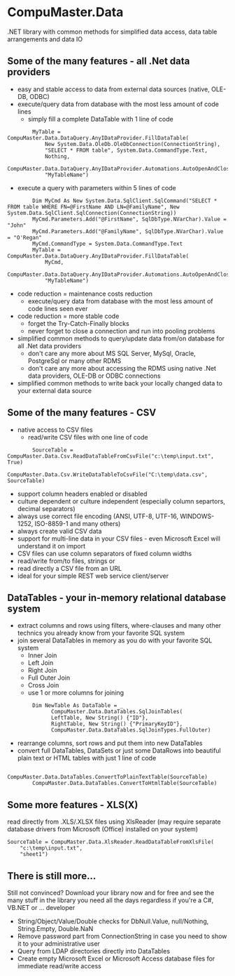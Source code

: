 # CompuMaster.Data
.NET library with common methods for simplified data access, data table arrangements and data IO

## Some of the many features - all .Net data providers
* easy and stable access to data from external data sources (native, OLE-DB, ODBC) 
* execute/query data from database with the most less amount of code lines 
  * simply fill a complete DataTable with 1 line of code
```vb.net
        MyTable = CompuMaster.Data.DataQuery.AnyIDataProvider.FillDataTable(
            New System.Data.OleDb.OleDbConnection(ConnectionString),
            "SELECT * FROM table", System.Data.CommandType.Text,
            Nothing,
            CompuMaster.Data.DataQuery.AnyIDataProvider.Automations.AutoOpenAndCloseAndDisposeConnection,
            "MyTableName")
```
  * execute a query with parameters within 5 lines of code
```vb.net
        Dim MyCmd As New System.Data.SqlClient.SqlCommand("SELECT * FROM table WHERE FN=@FirstName AND LN=@FamilyName", New System.Data.SqlClient.SqlConnection(ConnectionString))
        MyCmd.Parameters.Add("@FirstName", SqlDbType.NVarChar).Value = "John"
        MyCmd.Parameters.Add("@FamilyName", SqlDbType.NVarChar).Value = "O'Regan"
        MyCmd.CommandType = System.Data.CommandType.Text
        MyTable = CompuMaster.Data.DataQuery.AnyIDataProvider.FillDataTable(
            MyCmd,
            CompuMaster.Data.DataQuery.AnyIDataProvider.Automations.AutoOpenAndCloseAndDisposeConnection,
            "MyTableName")
```
* code reduction = maintenance costs reduction
  * execute/query data from database with the most less amount of code lines seen ever
* code reduction = more stable code
  * forget the Try-Catch-Finally blocks
  * never forget to close a connection and run into pooling problems
* simplified common methods to query/update data from/on database for all .Net data providers
  * don't care any more about MS SQL Server, MySql, Oracle, PostgreSql or many other RDMS
  * don't care any more about accessing the RDMS using native .Net data providers, OLE-DB or ODBC connections
* simplified common methods to write back your locally changed data to your external data source

## Some of the many features - CSV
* native access to CSV files
  * read/write CSV files with one line of code
```vb.net
        SourceTable = CompuMaster.Data.Csv.ReadDataTableFromCsvFile("c:\temp\input.txt", True)
        CompuMaster.Data.Csv.WriteDataTableToCsvFile("C:\temp\data.csv", SourceTable)
```
  * support column headers enabled or disabled
  * culture dependent or culture independent (especially column separtors, decimal separators)
  * always use correct file encoding (ANSI, UTF-8, UTF-16, WINDOWS-1252, ISO-8859-1 and many others)
  * always create valid CSV data
  * support for multi-line data in your CSV files - even Microsoft Excel will understand it on import
* CSV files can use column separators of fixed column widths
* read/write from/to files, strings or 
* read directly a CSV file from an URL
* ideal for your simple REST web service client/server

## DataTables - your in-memory relational database system
* extract columns and rows using filters, where-clauses and many other technics you already know from your favorite SQL system
* join several DataTables in memory as you do with your favorite SQL system
  * Inner Join
  * Left Join
  * Right Join
  * Full Outer Join
  * Cross Join
  * use 1 or more columns for joining
```vb.net
        Dim NewTable As DataTable = _
              CompuMaster.Data.DataTables.SqlJoinTables( 
              LeftTable, New String() {"ID"}, 
              RightTable, New String() {"PrimaryKeyID"}, 
              CompuMaster.Data.DataTables.SqlJoinTypes.FullOuter)
```          
* rearrange columns, sort rows and put them into new DataTables
* convert full DataTables, DataSets or just some DataRows into beautiful plain text or HTML tables with just 1 line of code
```vb.net
        CompuMaster.Data.DataTables.ConvertToPlainTextTable(SourceTable)
        CompuMaster.Data.DataTables.ConvertToHtmlTable(SourceTable)
```

## Some more features - XLS(X)
read directly from .XLS/.XLSX files using XlsReader (may require separate database drivers from Microsoft (Office) installed on your system)
```vb.net
SourceTable = CompuMaster.Data.XlsReader.ReadDataTableFromXlsFile( 
    "c:\temp\input.txt", 
    "sheet1")
```

## There is still more...
Still not convinced? Download your library now and for free and see the many stuff in the library you need all the days regardless if you're a C#, VB.NET or ... developer

* String/Object/Value/Double checks for DbNull.Value, null/Nothing, String.Empty, Double.NaN
* Remove password part from ConnectionString in case you need to show it to your administrative user
* Query from LDAP directories directly into DataTables
* Create empty Microsoft Excel or Microsoft Access database files for immediate read/write access
